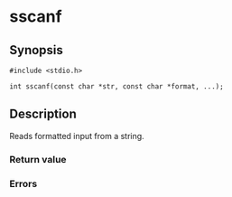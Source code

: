 # sscanf

## Synopsis

`#include <stdio.h>`

`int sscanf(const char *str, const char *format, ...);`

## Description

Reads formatted input from a string.

### Return value

### Errors
